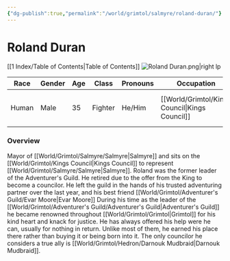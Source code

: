```yaml
---
{"dg-publish":true,"permalink":"/world/grimtol/salmyre/roland-duran/"}
---
```


# Roland Duran

[[1 Index/Table of Contents\|Table of Contents]]
![Roland Duran.png|right lp](/img/user/Z_Attachments/Roland%20Duran.png)

| Race  | Gender | Age | Class   | Pronouns | Occupation        | Alignment   | Languages                     | God   |
| ----- | ------ | --- | ------- | -------- | ----------------- | ----------- | ----------------------------- | ----- |
| Human | Male   | 35  | Fighter | He/Him   | [[World/Grimtol/Kings Council\|Kings Council]] | Lawful Good | Common, Giant, Elvish, Goblin | Order |
### Overview
Mayor of [[World/Grimtol/Salmyre/Salmyre\|Salmyre]] and sits on the [[World/Grimtol/Kings Council\|Kings Council]] to represent [[World/Grimtol/Salmyre/Salmyre\|Salmyre]].
Roland was the former leader of the Adventurer's Guild. He retired due to the offer from the King to become a councilor. He left the guild in the hands of his trusted adventuring partner over the last year, and his best friend   [[World/Grimtol/Adventurer's Guild/Evar Moore\|Evar Moore]]
During his time as the leader of the [[World/Grimtol/Adventurer's Guild/Adventurer's Guild\|Adventurer's Guild]] he became renowned throughout [[World/Grimtol/Grimtol\|Grimtol]] for his kind heart and knack for justice. He has always offered his help were he can, usually for nothing in return. 
Unlike most of them, he earned his place there rather than buying it or being born into it. The only councilor he considers a true ally is [[World/Grimtol/Hedron/Darnouk Mudbraid\|Darnouk Mudbraid]].


